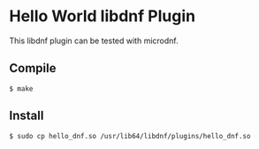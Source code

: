 Hello World libdnf Plugin
=========================

This libdnf plugin can be tested with microdnf.

Compile
-------

    $ make

Install
-------

    $ sudo cp hello_dnf.so /usr/lib64/libdnf/plugins/hello_dnf.so
